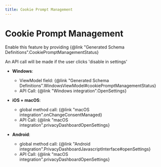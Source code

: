 ```yaml
---
title: Cookie Prompt Management 
---
```


# Cookie Prompt Management

Enable this feature by providing {@link "Generated Schema Definitions".CookiePromptManagementStatus}

An API call will be made if the user clicks 'disable in settings'

- **Windows**:
  - ViewModel field: {@link "Generated Schema Definitions".WindowsViewModel#cookiePromptManagementStatus}
  - API Call: {@link "Windows integration".OpenSettings}

- **iOS + macOS**:
  - global method call: {@link "macOS integration".onChangeConsentManaged}
  - API Call: {@link "macOS integration".privacyDashboardOpenSettings}

- **Android**:
  - global method call: {@link "Android integration".PrivacyDashboardJavascriptInterface#openSettings}
  - API Call: {@link "macOS integration".privacyDashboardOpenSettings}
